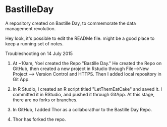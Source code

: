 # BastilleDay
A repository created on Bastille Day, to commemorate the data management revolution.


Hey look, it's possible to edit the READMe file. might be a good place to keep a running set of notes.

Troubleshooting on 14 July 2015

1) At ~10am, Yoel created the Repo "Bastille Day." He created the Repo on GitHub, then created a new project in Rstudio through File-->New Project --> Version Control and HTTPS. Then I added local repository in Git App.

2) In R Studio, I created an R script titled "LetThemEatCake" and saved it. I committed it in RStudio, and pushed it through GitApp. At this stage, there are no forks or branches.

3) In GitHub, I added Thor as a collaborathor to the Bastille Day Repo.

4) Thor has forked the repo.
